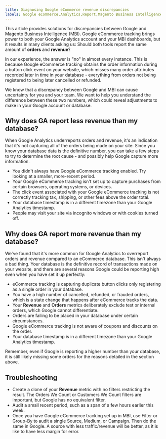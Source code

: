 ```yaml
---
title: Diagnosing Google eCommerce revenue discrepancies
labels: Google eCommerce,Analytics,Report,Magento Business Intelligence,MBI,troubleshooting,orders,revenue,data discrepancies
---
```


This article provides solutions for discrepancies between Google and Magento Business Intelligence (MBI). Google eCommerce tracking brings power to both your Google Analytics account and your MBI dashboards, but it results in many clients asking us: Should both tools report the same amount of **orders** and **revenue**?

In our experience, the answer is "no" in almost every instance. This is because Google eCommerce tracking obtains the order information during a button click event on your website, which misses many order attributes recorded later in time in your database - everything from orders not being registered to being later cancelled or refunded.

We know that a discrepancy between Google and MBI can cause uncertainty for you and your team. We want to help you understand the difference between these two numbers, which could reveal adjustments to make in your Google account or database.

## Why does GA report **less** revenue than my database?

When Google Analytics underreports orders and revenue, it's an indication that it's not capturing all of the orders being made on your site. Since you know your database data is the definitive number, you can take a few steps to try to determine the root cause - and possibly help Google capture more information.

* You didn't always have Google eCommerce tracking enabled. Try looking at a smaller, more-recent period.
* Your Google eCommerce tracking isn't set up to capture purchases from certain browsers, operating systems, or devices.
* The click event associated with your Google eCommerce tracking is not correctly tracking tax, shipping, or other fees above the order total.
* Your database timestamp is in a different timezone than your Google Analytics timestamp.
* People may visit your site via incognito windows or with cookies turned off.

## Why does GA report **more** revenue than my database?

We've found that it's more common for Google Analytics to overreport orders and revenue compared to an eCommerce database. This isn't always a bad thing. Your database is the definitive record of transactions made on your website, and there are several reasons Google could be reporting high even when you have set it up perfectly:

* eCommerce tracking is capturing duplicate button clicks only registering as a single order in your database.
* You have a high number of cancelled, refunded, or frauded orders, which is a state change that happens after eCommerce tracks the data.
* Your **Revenue** and **Orders** metrics deliberately exclude test or internal orders, which Google cannot differentiate.
* Orders are failing to be placed in your database under certain circumstances.
* Google eCommerce tracking is not aware of coupons and discounts on the order.
* Your database timestamp is in a different timezone than your Google Analytics timestamp.

Remember, even if Google is reporting a higher number than your database, it is still likely missing some orders for the reasons detailed in the section above.

## Troubleshooting

* Create a clone of your **Revenue** metric with no filters restricting the result. The Orders We Count or Customers We Count filters are important, but Google has no equivalent filter.
* Audit a small recent period, such as a span of a few hours earlier this week.
* Once you have Google eCommerce tracking set up in MBI, use Filter or Group-By to audit a single Source, Medium, or Campaign. Then do the same in Google. A source with less traffic/revenue will be better, as it is like to have less margin for error.
